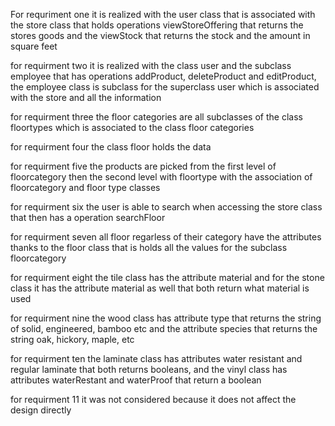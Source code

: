 For requriment one it is realized with the user class that is associated
with the store class that holds operations viewStoreOffering that
returns the stores goods and the viewStock that returns the stock and
the amount in square feet

for requirment two it is realized with the class user and the subclass
employee that has operations addProduct, deleteProduct and editProduct,
the employee class is subclass for the superclass user which is
associated with the store and all the information

for requirment three the floor categories are all subclasses of the
class floortypes which is associated to the class floor categories

for requirment four the class floor holds the data

for requirment five the products are picked from the first level of
floorcategory then the second level with floortype with the association
of floorcategory and floor type classes

for requirment six the user is able to search when accessing the store
class that then has a operation searchFloor

for requirment seven all floor regarless of their category have the
attributes thanks to the floor class that is holds all the values for
the subclass floorcategory

for requirment eight the tile class has the attribute material and for
the stone class it has the attribute material as well that both return
what material is used

for requirment nine the wood class has attribute type that returns the
string of solid, engineered, bamboo etc and the attribute species that
returns the string oak, hickory, maple, etc

for requirment ten the laminate class has attributes water resistant and
regular laminate that both returns booleans, and the vinyl class has
attributes waterRestant and waterProof that return a boolean

for requirment 11 it was not considered because it does not affect the
design directly
